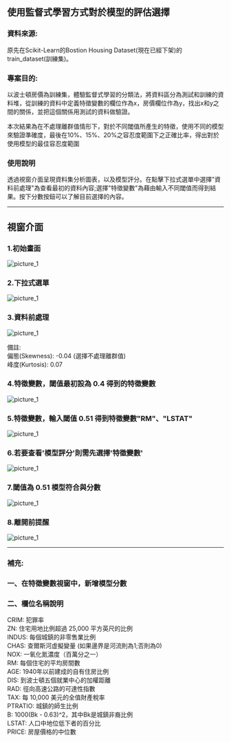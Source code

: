 ## 使用監督式學習方式對於模型的評估選擇

### 資料來源:
原先在Scikit-Learn的Bostion Housing Dataset(現在已經下架)的train_dataset(訓練集)。

### 專案目的: 
以波士頓房價為訓練集，體驗監督式學習的分類法，將資料區分為測試和訓練的資料堆，從訓練的資料中定義特徵變數的欄位作為x，房價欄位作為y，找出x和y之間的關係，並把這個關係用測試的資料做驗證。

本次結果為在不處理離群值情形下，對於不同閾值所產生的特徵，使用不同的模型來驗證準確度，最後在10%、15%、20%之容忍度範圍下之正確比率，得出對於使用模型的最佳容忍度範圍

### 使用說明
透過視窗介面呈現資料集分析圖表，以及模型評分。在點擊下拉式選單中選擇"資料前處理"為查看最初的資料內容;選擇"特徵變數"為藉由輸入不同閾值而得到結果。按下分數按鈕可以了解目前選擇的內容。


---

## 視窗介面

### 1.初始畫面
![picture_1](./images/window_1.png)
### 2.下拉式選單
![picture_1](./images/window_2.png)
### 3.資料前處理
![picture_1](./images/window_3.png)

備註:   
偏態(Skewness): -0.04  (選擇不處理離群值)  
峰度(Kurtosis): 0.07 
### 4.特徵變數，閾值最初設為 0.4 得到的特徵變數
![picture_1](./images/window_4.png)
### 5.特徵變數，輸入閾值 0.51 得到特徵變數"RM"、"LSTAT"
![picture_1](./images/window_5.png)
### 6.若要查看'模型評分'則需先選擇'特徵變數'
![picture_1](./images/window_6.png)
### 7.閾值為 0.51 模型符合與分數
![picture_1](./images/window_7.png)
### 8.離開前提醒
![picture_1](./images/window_8.png)

---

### 補充:
### 一、在特徵變數視窗中，新增模型分數
### 二、欄位名稱說明
CRIM: 犯罪率  
ZN: 住宅用地比例超過 25,000 平方英尺的比例  
INDUS: 每個城鎮的非零售業比例  
CHAS: 查爾斯河虛擬變量 (如果邊界是河流則為1;否則為0)  
NOX: 一氧化氮濃度（百萬分之一）  
RM: 每個住宅的平均房間數  
AGE: 1940年以前建成的自有住房比例  
DIS: 到波士頓五個就業中心的加權距離  
RAD: 徑向高速公路的可達性指數  
TAX: 每 10,000 美元的全值財產稅率  
PTRATIO: 城鎮的師生比例  
B: 1000(Bk - 0.63)^2，其中Bk是城鎮非裔比例  
LSTAT: 人口中地位低下者的百分比  
PRICE: 房屋價格的中位數  